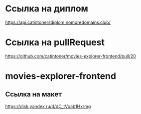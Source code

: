 # Ссылка на диплом
https://api.catintonersdiplom.nomoredomains.club/

# Ссылка на pullRequest
https://github.com/catintoner/movies-explorer-frontend/pull/20

# movies-explorer-frontend
## Ссылка на макет
https://disk.yandex.ru/d/dC_tVoab1Hxrmg
